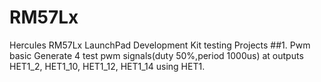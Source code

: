 # RM57Lx
Hercules RM57Lx LaunchPad Development Kit testing Projects
##1. Pwm basic
Generate 4 test pwm signals(duty 50%,period 1000us) at outputs HET1_2, HET1_10, HET1_12, HET1_14 using HET1. 
